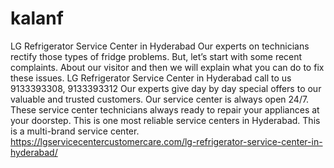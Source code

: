 # kalanf
LG Refrigerator Service Center in Hyderabad Our experts on technicians rectify those types of fridge problems. But, let’s start with some recent complaints. About our visitor and then we will explain what you can do to fix these issues. LG Refrigerator Service Center in Hyderabad call to us 9133393308, 9133393312 Our experts give day by day special offers to our valuable and trusted customers. Our service center is always open 24/7. These service center technicians always ready to repair your appliances at your doorstep. This is one most reliable service centers in Hyderabad. This is a multi-brand service center. https://lgservicecentercustomercare.com/lg-refrigerator-service-center-in-hyderabad/
